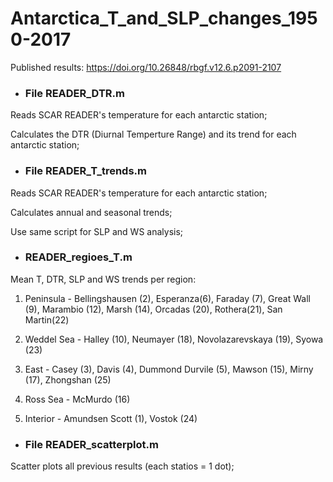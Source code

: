 # Antarctica_T_and_SLP_changes_1950-2017
Published results: https://doi.org/10.26848/rbgf.v12.6.p2091-2107

* ### File READER_DTR.m

Reads SCAR READER's temperature for each antarctic station;

Calculates the DTR (Diurnal Temperture Range) and its trend for each antarctic station;

* ### File READER_T_trends.m

Reads SCAR READER's temperature for each antarctic station;

Calculates annual and seasonal trends;

Use same script for SLP and WS analysis;

* ### READER_regioes_T.m

Mean T, DTR, SLP and WS trends per region:

1. Peninsula - Bellingshausen (2), Esperanza(6), Faraday (7), Great Wall (9), Marambio (12), Marsh (14), Orcadas (20), Rothera(21), San Martin(22)

2. Weddel Sea - Halley (10), Neumayer (18), Novolazarevskaya (19), Syowa (23)       

3. East - Casey (3), Davis (4), Dummond Durvile (5), Mawson (15), Mirny (17), Zhongshan (25)                                          
4. Ross Sea - McMurdo (16)

5. Interior - Amundsen Scott (1), Vostok (24) 

* ### File READER_scatterplot.m

Scatter plots all previous results (each statios = 1 dot);

